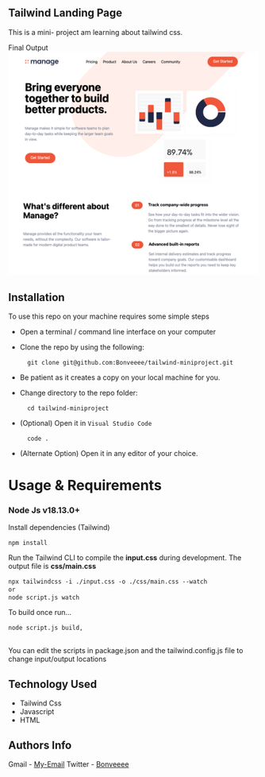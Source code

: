 ## Tailwind Landing Page

This is a mini- project am learning about tailwind css.

Final Output
![Alt text](/images/screen.png?raw=true)

## Installation
To use this repo on your machine requires some simple steps
- Open a terminal / command line interface on your computer
- Clone the repo by using the following:

        git clone git@github.com:Bonveeee/tailwind-miniproject.git

- Be patient as it creates a copy on your local machine for you.
- Change directory to the repo folder:

        cd tailwind-miniproject

- (Optional) Open it in ``Visual Studio Code``

        code .
- (Alternate Option) Open it in any editor of your choice. 


# Usage & Requirements

### Node Js v18.13.0+

Install dependencies (Tailwind)

```
npm install
```

Run the Tailwind CLI to compile the **input.css** during development. The output file is **css/main.css**

```
npx tailwindcss -i ./input.css -o ./css/main.css --watch 
or
node script.js watch
```

To build once run...

```
node script.js build,
   
```
You can edit the scripts in package.json and the tailwind.config.js file to change input/output locations

## Technology Used

* Tailwind Css
* Javascript
* HTML


## Authors Info

Gmail - 
        [My-Email](bonochieng@gmail.com)
Twitter -
        [Bonveeee](https://twitter.com/bonveeee)
